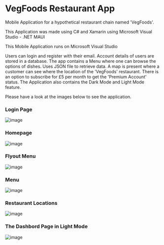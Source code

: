 # VegFoods Restaurant App
Mobile Application for a hypothetical restaurant chain named 'VegFoods'. 

This Application was made using C# and Xamarin using Microsoft Visual Studio - .NET MAUI 

This Mobile Application runs on Microsoft Visual Studio

Users can login and register with their email.
Account details of users are stored in a database.
The app contains a Menu where one can browse the options of dishes. Uses JSON file to retrieve data.
A map is present where a customer can see where the location of the 'VegFoods' restaurant.
There is an option to subscribe for £5 per month to get the 'Premium Account' status.
The Application also contains the Dark Mode and Light Mode feature. 

Please have a look at the images below to see the application.


### Login Page
![image](https://github.com/venkataprabhav/MobileApp_VegFoods/assets/123014399/55423e3e-0ef5-4cbe-895c-c6085f43314f)


### Homepage
![image](https://github.com/venkataprabhav/MobileApp_VegFoods/assets/123014399/ad62443f-afe9-44bd-87eb-5b305c160857)


### Flyout Menu
![image](https://github.com/venkataprabhav/MobileApp_VegFoods/assets/123014399/19d8dc3b-dad9-4854-aaf9-1d2e225f3d94)


### Menu
![image](https://github.com/venkataprabhav/MobileApp_VegFoods/assets/123014399/04d9b5b6-9f94-47cc-aa1f-40a8ab9922d0)


### Restaurant Locations
![image](https://github.com/venkataprabhav/MobileApp_VegFoods/assets/123014399/0993a16a-d598-4d82-a476-7454de5b9a98)


### The Dashbord Page in Light Mode
![image](https://github.com/venkataprabhav/MobileApp_VegFoods/assets/123014399/da0d8594-ee3f-4d6f-8006-363fdc172735)

